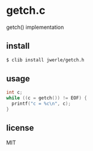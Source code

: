 getch.c
=======

getch() implementation

## install

```sh
$ clib install jwerle/getch.h
```

## usage

```c
int c;
while ((c = getch()) != EOF) {
  printf("c = %c\n", c);
}
```

## license

MIT
